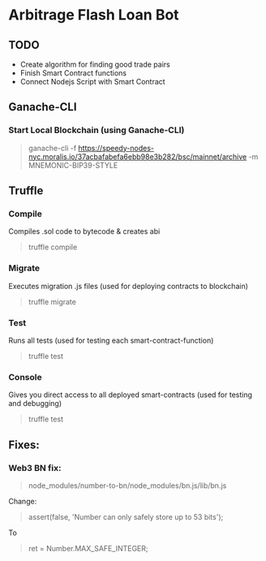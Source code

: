 # Arbitrage Flash Loan Bot

## TODO
- Create algorithm for finding good trade pairs
- Finish Smart Contract functions
- Connect Nodejs Script with Smart Contract

## Ganache-CLI
### Start Local Blockchain (using Ganache-CLI)
> ganache-cli -f https://speedy-nodes-nyc.moralis.io/37acbafabefa6ebb98e3b282/bsc/mainnet/archive -m MNEMONIC-BIP39-STYLE

## Truffle
### Compile
Compiles .sol code to bytecode & creates abi
> truffle compile

### Migrate
Executes migration .js files (used for deploying contracts to blockchain)
> truffle migrate

### Test
Runs all tests (used for testing each smart-contract-function)
> truffle test

### Console
Gives you direct access to all deployed smart-contracts (used for testing and debugging)
> truffle test

## Fixes:
### Web3 BN fix:
> node_modules/number-to-bn/node_modules/bn.js/lib/bn.js

Change:
> assert(false, 'Number can only safely store up to 53 bits');

To
> ret = Number.MAX_SAFE_INTEGER;
